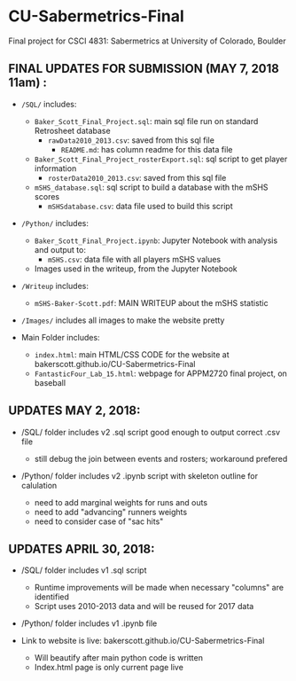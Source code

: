 # CU-Sabermetrics-Final
Final project for CSCI 4831: Sabermetrics at University of Colorado, Boulder

## FINAL UPDATES FOR SUBMISSION (MAY 7, 2018 11am) :

* `/SQL/` includes:
	* `Baker_Scott_Final_Project.sql`: main sql file run on standard Retrosheet database
		* `rawData2010_2013.csv`: saved from this sql file
			* `README.md`: has column readme for this data file
	* `Baker_Scott_Final_Project_rosterExport.sql`: sql script to get player information
		* `rosterData2010_2013.csv`: saved from this sql file
	* `mSHS_database.sql`: sql script to build a database with the mSHS scores
		* `mSHSdatabase.csv`: data file used to build this script



* `/Python/` includes:
	* `Baker_Scott_Final_Project.ipynb`: Jupyter Notebook with analysis and output to:
		* `mSHS.csv`: data file with all players mSHS values
	* Images used in the writeup, from the Jupyter Notebook



* `/Writeup` includes:
	* `mSHS-Baker-Scott.pdf`: MAIN WRITEUP about the mSHS statistic



* `/Images/` includes all images to make the website pretty



* Main Folder includes:
	* `index.html`: main HTML/CSS CODE for the website at bakerscott.github.io/CU-Sabermetrics-Final
	* `FantasticFour_Lab_15.html`: webpage for APPM2720 final project, on baseball







## UPDATES MAY 2, 2018:

* /SQL/ folder includes v2 .sql script good enough to output correct .csv file
	* still debug the join between events and rosters; workaround prefered

* /Python/ folder includes v2 .ipynb script with skeleton outline for calulation
	* need to add marginal weights for runs and outs
	* need to add "advancing" runners weights
	* need to consider case of "sac hits"


## UPDATES APRIL 30, 2018:

* /SQL/ folder includes v1 .sql script
	* Runtime improvements will be made when necessary "columns" are identified
	* Script uses 2010-2013 data and will be reused for 2017 data

* /Python/ folder includes v1 .ipynb file

* Link to website is live: bakerscott.github.io/CU-Sabermetrics-Final
	* Will beautify after main python code is written
	* Index.html page is only current page live
